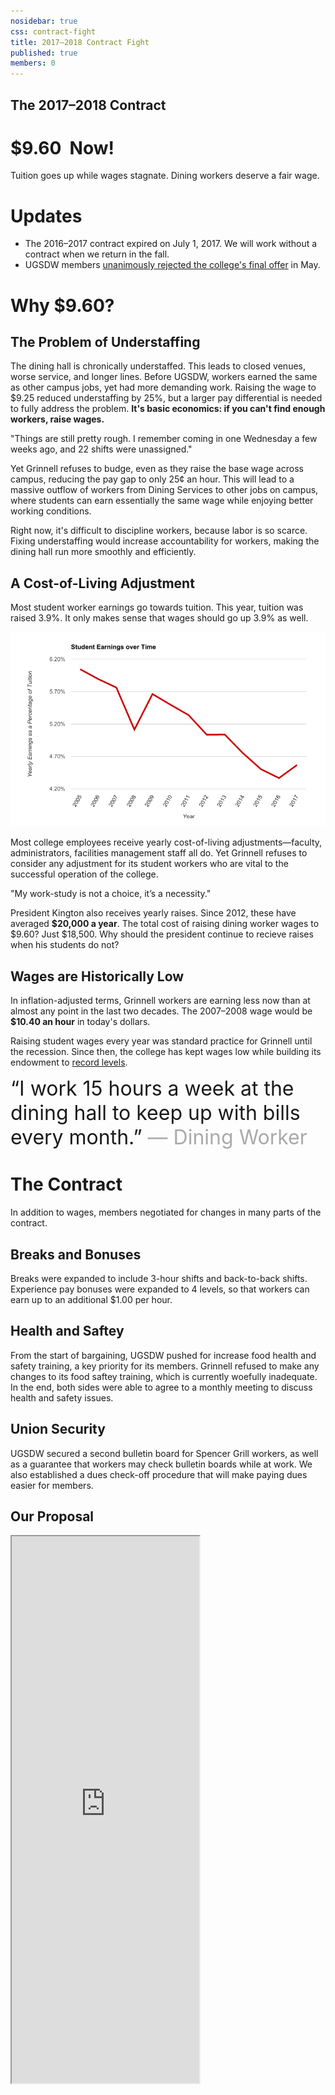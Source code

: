 ```yaml
---
nosidebar: true
css: contract-fight
title: 2017–2018 Contract Fight
published: true
members: 0
---
```


<div class="text-banner">
    <h2 class="subtitle">The 2017–2018 Contract</h2>
    <h1 class="title">$9.60 &nbsp;Now!</h1>
</div>

<span>
Tuition goes up while wages stagnate. Dining workers deserve a fair wage.
</span>

# Updates
- The 2016–2017 contract expired on July 1, 2017.  We will work without
a contract when we return in the fall.
- UGSDW members [unanimously rejected the college's final
  offer](/2017/05/17/members-unanimously-reject-college-proposal/) in May.



# Why $9.60?
## The Problem of Understaffing
The dining hall is chronically understaffed. This leads to closed venues, worse 
service, and longer lines. Before UGSDW, workers earned the same as other
campus jobs, yet had more demanding work.  Raising the wage to $9.25 reduced 
understaffing by 25%, but a larger pay differential is needed to fully address
the problem. **It's basic economics: if you can't find enough workers, raise
wages.**

<span class="quote">
"Things are still pretty rough. I remember coming in one Wednesday a few weeks
ago, and 22 shifts were unassigned."
</span>

Yet Grinnell refuses to budge, even as they raise the base wage across campus, 
reducing the pay gap to only 25¢ an hour.  This will lead to a massive outflow
of workers from Dining Services to other jobs on campus, where students can earn
essentially the same wage while enjoying better working conditions.

Right now, it's difficult to discipline workers, because labor is so scarce.
Fixing understaffing would increase accountability for workers, making the dining
hall run more smoothly and efficiently.

## A Cost-of-Living Adjustment
Most student worker earnings go towards tuition. This year, tuition was raised
3.9%.  It only makes sense that wages should go up 3.9% as well.

![Student wages over time, adjusted for tuition](/assets/wages_over_time.png)

Most college employees receive yearly cost-of-living adjustments—faculty,
administrators, facilities management staff all do. Yet Grinnell refuses to consider
any adjustment for its student workers who are vital to the successful operation
of the college.

<span class="quote">"My work-study is not a choice, it’s a necessity."</span>

President Kington also receives yearly raises. Since 2012, these have averaged
**$20,000 a year**. The total cost of raising dining worker wages to $9.60?
Just $18,500. Why should the president continue to recieve raises when his
students do not?

## Wages are Historically Low
In inflation-adjusted terms, Grinnell workers are earning less now than at almost 
any point in the last two decades. The 2007–2008 wage would be **$10.40 an
hour** in today's dollars.

Raising student wages every year was standard practice for Grinnell until the
recession.  Since then, the college has kept wages low while building its
endowment to [record levels](https://www.grinnell.edu/news/external/how-grinnell-colleges-endowment-outperformed-ivy-league).

<div class="text-banner" style="font-size: 2rem">
&ldquo;I work 15 hours a week at the dining hall to keep up with bills every month.&rdquo;
<span style="color: #aaa">— Dining Worker</span>
</div>

# The Contract
In addition to wages, members negotiated for changes in many parts of the
contract.

## Breaks and Bonuses
Breaks were expanded to include 3-hour shifts and back-to-back shifts.
Experience pay bonuses were expanded to 4 levels, so that workers can earn up
to an additional $1.00 per hour.

## Health and Saftey
From the start of bargaining, UGSDW pushed for increase food health and safety
training, a key priority for its members. Grinnell refused to make any changes
to its food saftey training, which is currently woefully inadequate. In the
end, both sides were able to agree to a monthly meeting to discuss health and
safety issues.

## Union Security
UGSDW secured a second bulletin board for Spencer Grill workers, as well as a
guarantee that workers may check bulletin boards while at work. We also
established a dues check-off procedure that will make paying dues easier for
members.

## Our Proposal
<iframe height="875" src="https://docs.google.com/document/d/1nv1VywA2aAPMVVizuPF_eQaXkzMehbjCniAaL6ofx6c/preview">
</iframe><br>
